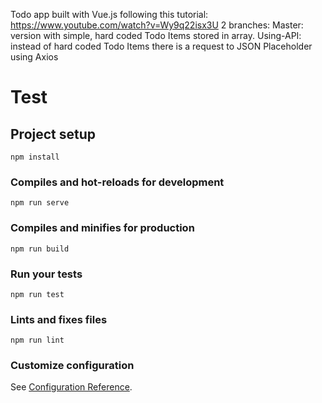 Todo app built with Vue.js following this tutorial: https://www.youtube.com/watch?v=Wy9q22isx3U
2 branches:
Master: version with simple, hard coded Todo Items stored in array.
Using-API: instead of hard coded Todo Items there is a request to JSON Placeholder using Axios

# Test

## Project setup
```
npm install
```

### Compiles and hot-reloads for development
```
npm run serve
```

### Compiles and minifies for production
```
npm run build
```

### Run your tests
```
npm run test
```

### Lints and fixes files
```
npm run lint
```

### Customize configuration
See [Configuration Reference](https://cli.vuejs.org/config/).
